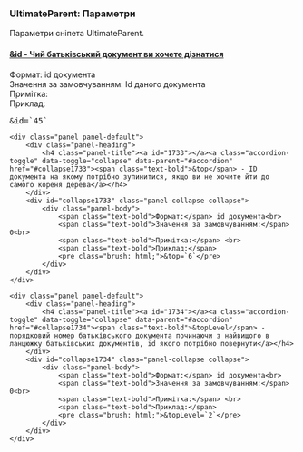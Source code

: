 
<meta http-equiv="Content-Type" content="text/html; charset=utf-8">
<h3>UltimateParent: Параметри </h3> 
Параметри сніпета UltimateParent.
<br>
<div class="panel-group accordion">
	<div class="panel panel-default">
		<div class="panel-heading">
			<h4 class="panel-title"><a id="1732"></a><a class="accordion-toggle" data-toggle="collapse" data-parent="#accordion" href="#collapse1732"><span class="text-bold">&id</span> - Чий батьківський документ ви хочете дізнатися</a></h4>
		</div>
		<div id="collapse1732" class="panel-collapse collapse">
			<div class="panel-body">
				<span class="text-bold">Формат:</span> id документа<br>
				<span class="text-bold">Значення за замовчуванням:</span>  Id даного документа<br>
				<span class="text-bold">Примітка:</span> <br>
				<span class="text-bold">Приклад:</span>
				<pre class="brush: html;">&id=`45`</pre>
			</div>
		</div>
	</div>

	<div class="panel panel-default">
		<div class="panel-heading">
			<h4 class="panel-title"><a id="1733"></a><a class="accordion-toggle" data-toggle="collapse" data-parent="#accordion" href="#collapse1733"><span class="text-bold">&top</span> - ID документа на якому потрібно зупинитися, якщо ви не хочите йти до самого кореня дерева</a></h4>
		</div>
		<div id="collapse1733" class="panel-collapse collapse">
			<div class="panel-body">
				<span class="text-bold">Формат:</span> id документа<br>
				<span class="text-bold">Значення за замовчуванням:</span> 0<br>
				<span class="text-bold">Примітка:</span> <br>
				<span class="text-bold">Приклад:</span>
				<pre class="brush: html;">&top=`6`</pre>
			</div>
		</div>
	</div>

	<div class="panel panel-default">
		<div class="panel-heading">
			<h4 class="panel-title"><a id="1734"></a><a class="accordion-toggle" data-toggle="collapse" data-parent="#accordion" href="#collapse1734"><span class="text-bold">&topLevel</span> - порядковий номер батьківського документа починаючи з найвищого в ланцюжку батьківських документів, id якого потрібно повернути</a></h4>
		</div>
		<div id="collapse1734" class="panel-collapse collapse">
			<div class="panel-body">
				<span class="text-bold">Формат:</span> id документа<br>
				<span class="text-bold">Значення за замовчуванням:</span> 0<br>
				<span class="text-bold">Примітка:</span> <br>
				<span class="text-bold">Приклад:</span>
				<pre class="brush: html;">&topLevel=`2`</pre>
			</div>
		</div>
	</div>
</div>
